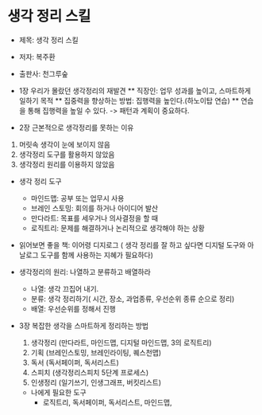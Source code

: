 # 생각 정리 스킬

* 제목: 생각 정리 스킬
* 저자: 복주환
* 출판사: 천그루숲

* 1장 우리가 몰랐던 생각정리의 재발견
** 직장인: 업무 성과를 높이고, 스마트하게 일하기 목적
** 집중력을 향상하는 방법: 집행력을 높인다.(하노이탑 연습)
** 연습을 통해 집행력을 높일 수 있다. -> 패턴과 계획이 중요하다.

* 2장 근본적으로 생각정리를 못하는 이유
1. 머릿속 생각이 눈에 보이지 않음
1. 생각정리 도구를 활용하지 않았음
1. 생각정리 원리를 이용하지 않았음

  * 생각 정리 도구
    * 마인드맵: 공부 또는 업무시 사용
    * 브레인 스토밍: 회의를 하거나 아이디어 발산
    * 만다라트: 목표를 세우거나 의사결정을 할 때
    * 로직트리: 문제를 해결하거나 논리적으로 생각해야 하는 상황
    
  * 읽어보면 좋을 책: 이어령 디지로그 ( 생각 정리를 잘 하고 싶다면 디지털 도구와 아날로그 도구를 함께 사용하는 지혜가 필요하다)
  * 생각정리의 원리: 나열하고 분류하고 배열하라
    * 나열: 생각 끄집어 내기.
    * 분류: 생각 정리하기( 시간, 장소, 과업종류, 우선순위 종류 순으로 정리)
    * 배열: 우선순위를 정해서 진행
    
 * 3장 복잡한 생각을 스마트하게 정리하는 방법
   1. 생각정리 (만다라트, 마인드맵, 디지털 마인드맵, 3의 로직트리)
   1. 기획 (브레인스토밍, 브레인라이팅, 퀘스천맵)
   1. 독서 (독서페이퍼, 독서리스트)
   1. 스피치 (생각정리스피치 5단계 프로세스)
   1. 인생정리 (일기쓰기, 인생그래프, 버킷리스트)
   
   * 나에게 필요한 도구
     * 로직트리, 독서페이퍼, 독서리스트, 마인드맵, 
